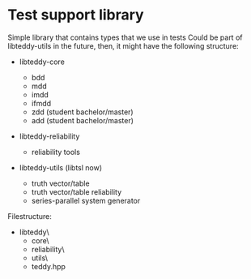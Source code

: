 # Test support library
Simple library that contains types that we use in tests
Could be part of libteddy-utils in the future, then, it might have the following structure:
- libteddy-core
    - bdd
    - mdd
    - imdd
    - ifmdd
    - zdd (student bachelor/master)
    - add (student bachelor/master)

- libteddy-reliability
    - reliability tools

- libteddy-utils (libtsl now)
    - truth vector/table
    - truth vector/table reliability
    - series-parallel system generator

Filestructure:
- libteddy\
    - core\
    - reliability\
    - utils\
    - teddy.hpp